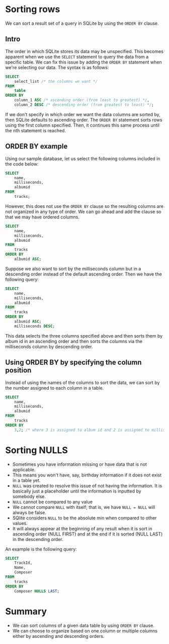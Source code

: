 # Sorting rows

We can sort a result set of a query in SQLite by using the `ORDER BY` clause.

## Intro

The order in which SQLite stores its data may be unspecified. This becomes apparent when we use the `SELECT` statement to query the data from a specific table. We can fix this issue by adding the `ORDER BY` statement when we're selecting our data. The syntax is as follows:
````sql
SELECT 
    select_list /* the columns we want */
FROM 
    table 
ORDER BY
    column_1 ASC /* ascending order (from least to greatest) */,
    column_2 DESC /* descending order (from greatest to least) */;
````
If we don't specify in which order we want the data columns are sorted by, then SQLite defaults to ascending order. The `ORDER BY` statement sorts rows using the first column specified. Then, it continues this same process until the nth statement is reached.

## ORDER BY example

Using our sample database, let us select the following columns included in the code below:

````sql
SELECT 
    name, 
    milliseconds,
    albumid
FROM 
    tracks;
````
However, this does not use the `ORDER BY` clause so the resulting columns are not organized in any type of order. We can go ahead and add the clause so that we may have ordered columns.

````sql
SELECT 
    name, 
    milliseconds,
    albumid
FROM 
    tracks
ORDER BY 
    albumid ASC;

````

Suppose we also want to sort by the milliseconds column but in a descending order instead of the default ascending order. Then we have the following query:
````sql
SELECT 
    name, 
    milliseconds,
    albumid
FROM 
    tracks
ORDER BY 
    albumid ASC;
    milliseconds DESC;
````
This data selects the three columns specified above and then sorts them by album id in an ascending order and then sorts the columns via the milliseconds column by descending order.

## Using ORDER BY by specifying the column position

Instead of using the names of the columns to sort the data, we can sort by the number assigned to each column in a table. 
````sql
SELECT 
    name, 
    milliseconds,
    albumid
FROM 
    tracks
ORDER BY
    3,2; /* where 3 is assigned to album id and 2 is assigned to milliseconds */
````

# Sorting NULLS

- Sometimes you have information missing or have data that is not applicable.
- This means you won't have, say, birthday information if it does not exist in a table yet. 
- `NULL` was created to resolve this issue of not having the information. It is basically just a placeholder until the information is inputted by somebody else.
- `NULL` cannot be compared to any value
- We cannot compare `NULL` with itself; that is, we have `NULL = NULL` will always be false.
- SQlite considers `NULL` to be the absolute min when compared to other values.
- It will always appear at the beginning of any result when it is sort in ascending order (NULL FIRST) and at the end  if it is sorted (NULL LAST) in the descending order.

An example is the following query:

````sql
SELECT 
    TrackId,
    Name,
    Composer
FROM
    tracks
ORDER BY
    Composer NULLS LAST;
````

# Summary

- We can sort columns of a given data table by using `ORDER BY` clause.
- We can choose to organize based on one column or multiple columns either by ascending and descending orders.
